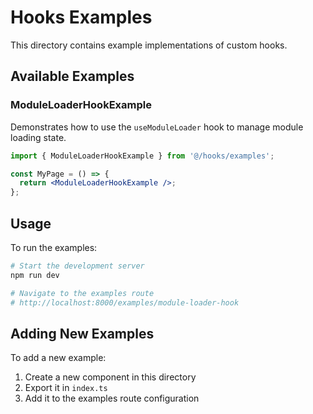 # Hooks Examples

This directory contains example implementations of custom hooks.

## Available Examples

### ModuleLoaderHookExample
Demonstrates how to use the `useModuleLoader` hook to manage module loading state.

```jsx
import { ModuleLoaderHookExample } from '@/hooks/examples';

const MyPage = () => {
  return <ModuleLoaderHookExample />;
};
```

## Usage

To run the examples:

```bash
# Start the development server
npm run dev

# Navigate to the examples route
# http://localhost:8000/examples/module-loader-hook
```

## Adding New Examples

To add a new example:

1. Create a new component in this directory
2. Export it in `index.ts`
3. Add it to the examples route configuration